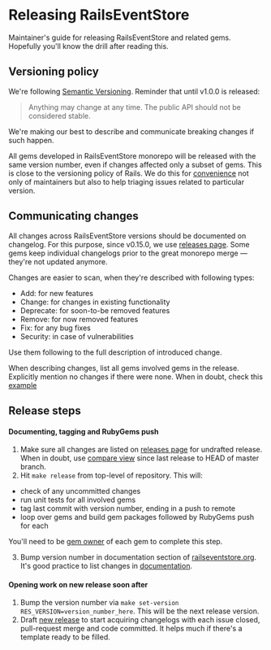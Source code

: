# Releasing RailsEventStore

Maintainer's guide for releasing RailsEventStore and related gems. Hopefully you'll know the drill after reading this.

## Versioning policy

We're following [Semantic Versioning](http://semver.org/#semantic-versioning-200). Reminder that until v1.0.0 is released:

> Anything may change at any time. The public API should not be considered stable.

We're making our best to describe and communicate breaking changes if such happen.

All gems developed in RailsEventStore monorepo will be released with the same version number, even if changes affected only a subset of gems. This is close to the versioning policy of Rails. We do this for [convenience](https://blog.arkency.com/why-we-follow-rails-repo-structure-in-rails-event-store/) not only of maintainers but also to help triaging issues related to particular version.

## Communicating changes

All changes across RailsEventStore versions should be documented on changelog. For this purpose, since v0.15.0, we use [releases page](https://github.com/RailsEventStore/rails_event_store/releases). Some gems keep individual changelogs prior to the great monorepo merge — they're not updated anymore.

Changes are easier to scan, when they're described with following types:

* Add: for new features
* Change: for changes in existing functionality
* Deprecate: for soon-to-be removed features
* Remove: for now removed features
* Fix: for any bug fixes
* Security: in case of vulnerabilities

Use them following to the full description of introduced change.

When describing changes, list all gems involved gems in the release. Explicitly mention no changes if there were none. When in doubt, check this [example](https://github.com/RailsEventStore/rails_event_store/releases/tag/v0.18.0)

## Release steps

#### Documenting, tagging and RubyGems push

1. Make sure all changes are listed on [releases page](https://github.com/RailsEventStore/rails_event_store/releases) for undrafted release. When in doubt, use [compare view](https://github.com/RailsEventStore/rails_event_store/compare/v0.17.0...master) since last release to HEAD of master branch.
2. Hit `make release` from top-level of repository. This will:
  - check of any uncommitted changes
  - run unit tests for all involved gems
  - tag last commit with version number, ending in a push to remote
  - loop over gems and build gem packages followed by RubyGems push for each

  You'll need to be [gem owner](https://rubygems.org/gems/rails_event_store) of each gem to complete this step.
  
3. Bump version number in documentation section of [railseventstore.org](https://railseventstore.org). It's good practice to list changes in [documentation](https://railseventstore.org/docs/changelog/).

#### Opening work on new release soon after

1. Bump the version number via `make set-version RES_VERSION=version_number_here`. This will be the next release version.
2. Draft [new release](https://github.com/RailsEventStore/rails_event_store/releases/new) to start acquiring changelogs with each issue closed, pull-request merge and code committed. It helps much if there's a template ready to be filled.
